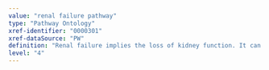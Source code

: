 ```yaml
---
value: "renal failure pathway"
type: "Pathway Ontology"
xref-identifier: "0000301"
xref-dataSource: "PW"
definition: "Renal failure implies the loss of kidney function. It can be acute and rapidly progressing, or chronic with slow progression. Chronic renal failure may involve a number of kidney diseases and end-stage renal failure is the ultimate consequence."
level: "4"
---
```


